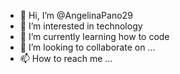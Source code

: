 - 👋 Hi, I’m @AngelinaPano29
- 👀 I’m interested in technology
- 🌱 I’m currently learning how to code
- 💞️ I’m looking to collaborate on ...
- 📫 How to reach me ...

<!---
AngelinaPano29/AngelinaPano29 is a ✨ special ✨ repository because its `README.md` (this file) appears on your GitHub profile.
You can click the Preview link to take a look at your changes.
--->
